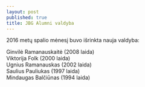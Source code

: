 ```yaml
---
layout: post
published: true
title: JBG Alumni valdyba
---
```

2016 metų spalio mėnesį buvo išrinkta nauja valdyba:

Ginvilė Ramanauskaitė (2008 laida)  
Viktorija Folk (2000 laida)  
Ugnius Ramanauskas (2002 laida)  
Saulius Pauliukas (1997 laida)  
Mindaugas Balčiūnas (1994 laida)  
